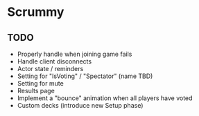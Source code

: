 # Scrummy

## TODO

- Properly handle when joining game fails
- Handle client disconnects
- Actor state / reminders
- Setting for "IsVoting" / "Spectator" (name TBD)
- Setting for mute
- Results page
- Implement a "bounce" animation when all players have voted
- Custom decks (introduce new Setup phase)
